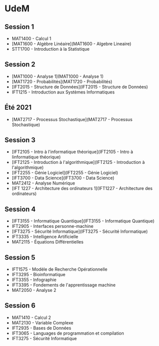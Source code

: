 # UdeM

## Session 1

- MAT1400 - Calcul 1
- [MAT1600 - Algèbre Linéaire](MAT1600 - Algebre Lineaire)
- STT1700 - Introduction à la Statistique

## Session 2

- [MAT1000 - Analyse 1](MAT1000 - Analyse 1)
- [MAT1720 - Probabilités](MAT1720 - Probabilités)
- [IFT2015 - Structure de Données](IFT2015 - Structure de Données)
- IFT1215 - Introduction aux Systèmes Informatiques

## Été 2021

- [MAT2717 - Processus Stochastique](MAT2717 - Processus Stochastique)

## Session 3

- [IFT2105 - Intro à l'informatique théorique](IFT2105 - Intro à linformatique théorique)
- [IFT2125 - Introduction à l'algorithmique](IFT2125 - Introduction à l'algorithmique)
- [IFT2255 - Génie Logiciel](IFT2255 - Génie Logiciel)
- [IFT3700 - Data Science](IFT3700 - Data Science)
- MAT2412 - Analyse Numérique
- [IFT 1227 - Architecture des ordinateurs 1](IFT1227 - Architecture des ordinateurs)

## Session 4

- [IFT3155 - Informatique Quantique](IFT3155 - Informatique Quantique)
- IFT2905 - Interfaces personne-machine
- [IFT3275 - Sécurité Informatique](IFT3275 - Sécurité Informatique)
- IFT3335 - Intelligence Artificielle
- MAT2115 - Équations Différentielles

## Session 5

- IFT1575 - Modèle de Recherche Opérationnelle
- IFT3295 - Bioinformatique
- IFT3355 - Infographie
- IFT3395 - Fondements de l'apprentissage machine
- MAT2050 - Analyse 2

## Session 6

- MAT1410 - Calcul 2
- MAT2130 - Variable Complexe
- IFT2935 - Bases de Données
- IFT3065 - Languages de programmation et compilation
- IFT3275 - Sécurité Informatique
